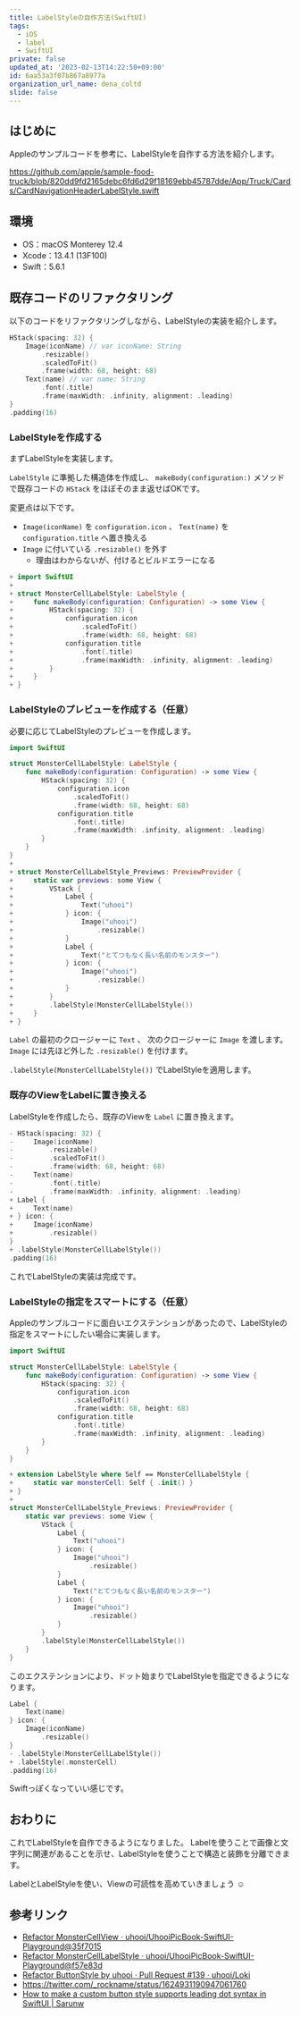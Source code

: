 ```yaml
---
title: LabelStyleの自作方法(SwiftUI)
tags:
  - iOS
  - label
  - SwiftUI
private: false
updated_at: '2023-02-13T14:22:50+09:00'
id: 6aa53a3f07b867a8977a
organization_url_name: dena_coltd
slide: false
---
```

## はじめに

Appleのサンプルコードを参考に、LabelStyleを自作する方法を紹介します。

https://github.com/apple/sample-food-truck/blob/820dd9fd2165debc6fd6d29f18169ebb45787dde/App/Truck/Cards/CardNavigationHeaderLabelStyle.swift

## 環境

- OS：macOS Monterey 12.4
- Xcode：13.4.1 (13F100)
- Swift：5.6.1

## 既存コードのリファクタリング

以下のコードをリファクタリングしながら、LabelStyleの実装を紹介します。

```swift:MonsterCellView.swift
HStack(spacing: 32) {
    Image(iconName) // var iconName: String
        .resizable()
        .scaledToFit()
        .frame(width: 68, height: 68)
    Text(name) // var name: String
        .font(.title)
        .frame(maxWidth: .infinity, alignment: .leading)
}
.padding(16)
```

### LabelStyleを作成する

まずLabelStyleを実装します。

`LabelStyle` に準拠した構造体を作成し、 `makeBody(configuration:)` メソッドで既存コードの `HStack` をほぼそのまま返せばOKです。

変更点は以下です。

- `Image(iconName)` を `configuration.icon` 、 `Text(name)` を `configuration.title` へ置き換える
- `Image` に付いている `.resizable()` を外す
  - 理由はわからないが、付けるとビルドエラーになる

```diff_swift:MonsterCellLabelStyle.swift
+ import SwiftUI
+ 
+ struct MonsterCellLabelStyle: LabelStyle {
+     func makeBody(configuration: Configuration) -> some View {
+         HStack(spacing: 32) {
+             configuration.icon
+                 .scaledToFit()
+                 .frame(width: 68, height: 68)
+             configuration.title
+                 .font(.title)
+                 .frame(maxWidth: .infinity, alignment: .leading)
+         }
+     }
+ }
```

### LabelStyleのプレビューを作成する（任意）

必要に応じてLabelStyleのプレビューを作成します。

```diff_swift:MonsterCellLabelStyle.swift
import SwiftUI

struct MonsterCellLabelStyle: LabelStyle {
    func makeBody(configuration: Configuration) -> some View {
        HStack(spacing: 32) {
            configuration.icon
                .scaledToFit()
                .frame(width: 68, height: 68)
            configuration.title
                .font(.title)
                .frame(maxWidth: .infinity, alignment: .leading)
        }
    }
}
+ 
+ struct MonsterCellLabelStyle_Previews: PreviewProvider {
+     static var previews: some View {
+         VStack {
+             Label {
+                 Text("uhooi")
+             } icon: {
+                 Image("uhooi")
+                     .resizable()
+             }
+             Label {
+                 Text("とてつもなく長い名前のモンスター")
+             } icon: {
+                 Image("uhooi")
+                     .resizable()
+             }
+         }
+         .labelStyle(MonsterCellLabelStyle())
+     }
+ }
```

`Label` の最初のクロージャーに `Text` 、 次のクロージャーに `Image` を渡します。
`Image` には先ほど外した `.resizable()` を付けます。

`.labelStyle(MonsterCellLabelStyle())` でLabelStyleを適用します。

### 既存のViewをLabelに置き換える

LabelStyleを作成したら、既存のViewを `Label` に置き換えます。

```diff_swift:MonsterCellView.swift
- HStack(spacing: 32) {
-     Image(iconName)
-         .resizable()
-         .scaledToFit()
-         .frame(width: 68, height: 68)
-     Text(name)
-         .font(.title)
-         .frame(maxWidth: .infinity, alignment: .leading)
+ Label {
+     Text(name)
+ } icon: {
+     Image(iconName)
+         .resizable()
}
+ .labelStyle(MonsterCellLabelStyle())
.padding(16)
```

これでLabelStyleの実装は完成です。

### LabelStyleの指定をスマートにする（任意）

Appleのサンプルコードに面白いエクステンションがあったので、LabelStyleの指定をスマートにしたい場合に実装します。

```diff_swift:MonsterCellLabelStyle.swift
import SwiftUI

struct MonsterCellLabelStyle: LabelStyle {
    func makeBody(configuration: Configuration) -> some View {
        HStack(spacing: 32) {
            configuration.icon
                .scaledToFit()
                .frame(width: 68, height: 68)
            configuration.title
                .font(.title)
                .frame(maxWidth: .infinity, alignment: .leading)
        }
    }
}

+ extension LabelStyle where Self == MonsterCellLabelStyle {
+     static var monsterCell: Self { .init() }
+ }
+ 
struct MonsterCellLabelStyle_Previews: PreviewProvider {
    static var previews: some View {
        VStack {
            Label {
                Text("uhooi")
            } icon: {
                Image("uhooi")
                    .resizable()
            }
            Label {
                Text("とてつもなく長い名前のモンスター")
            } icon: {
                Image("uhooi")
                    .resizable()
            }
        }
        .labelStyle(MonsterCellLabelStyle())
    }
}
```

このエクステンションにより、ドット始まりでLabelStyleを指定できるようになります。

```diff_swift:MonsterCellView.swift
Label {
    Text(name)
} icon: {
    Image(iconName)
        .resizable()
}
- .labelStyle(MonsterCellLabelStyle())
+ .labelStyle(.monsterCell)
.padding(16)
```

Swiftっぽくなっていい感じです。

## おわりに

これでLabelStyleを自作できるようになりました。
Labelを使うことで画像と文字列に関連があることを示せ、LabelStyleを使うことで構造と装飾を分離できます。

LabelとLabelStyleを使い、Viewの可読性を高めていきましょう :relaxed: 

## 参考リンク

- [Refactor MonsterCellView · uhooi/UhooiPicBook-SwiftUI-Playground@35f7015](https://github.com/uhooi/UhooiPicBook-SwiftUI-Playground/commit/35f7015ed9e4f766200fc499036e723a33779381)
- [Refactor MonsterCellLabelStyle · uhooi/UhooiPicBook-SwiftUI-Playground@f57e83d](https://github.com/uhooi/UhooiPicBook-SwiftUI-Playground/commit/f57e83d879390e2c08088480096ae1a165bd6e97)
- [Refactor ButtonStyle by uhooi · Pull Request #139 · uhooi/Loki](https://github.com/uhooi/Loki/pull/139)
- https://twitter.com/_rockname/status/1624931190947061760
- [How to make a custom button style supports leading dot syntax in SwiftUI | Sarunw](https://sarunw.com/posts/how-to-make-custom-button-style-supports-leading-dot-syntax-in-swiftui/)
